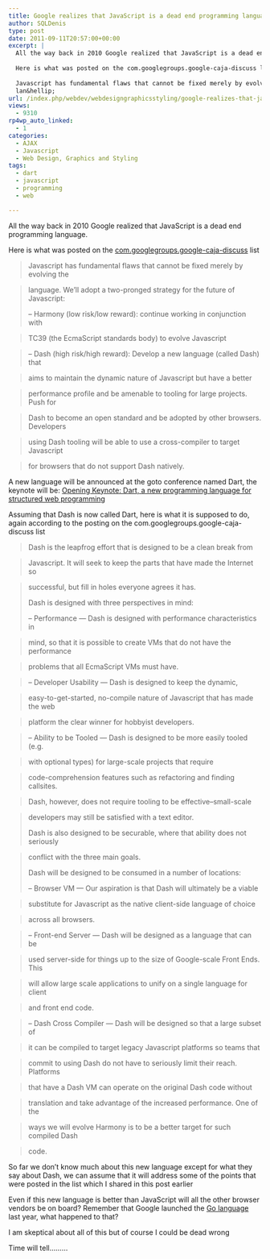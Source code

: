 ```yaml
---
title: Google realizes that JavaScript is a dead end programming language, to be replaced by Dart a new language
author: SQLDenis
type: post
date: 2011-09-11T20:57:00+00:00
excerpt: |
  All the way back in 2010 Google realized that JavaScript is a dead end programming language.
  
  Here is what was posted on the com.googlegroups.google-caja-discuss list
  
  Javascript has fundamental flaws that cannot be fixed merely by evolving the
  lan&hellip;
url: /index.php/webdev/webdesigngraphicsstyling/google-realizes-that-javascript-is/
views:
  - 9310
rp4wp_auto_linked:
  - 1
categories:
  - AJAX
  - Javascript
  - Web Design, Graphics and Styling
tags:
  - dart
  - javascript
  - programming
  - web

---
```

All the way back in 2010 Google realized that JavaScript is a dead end programming language.

Here is what was posted on the [com.googlegroups.google-caja-discuss][1] list

> Javascript has fundamental flaws that cannot be fixed merely by evolving the
  
> language. We&#8217;ll adopt a two-pronged strategy for the future of Javascript:
> 
> &#8211; Harmony (low risk/low reward): continue working in conjunction with
     
> TC39 (the EcmaScript standards body) to evolve Javascript
     
> &#8211; Dash (high risk/high reward): Develop a new language (called Dash) that
     
> aims to maintain the dynamic nature of Javascript but have a better
     
> performance profile and be amenable to tooling for large projects. Push for
     
> Dash to become an open standard and be adopted by other browsers. Developers
     
> using Dash tooling will be able to use a cross-compiler to target Javascript
     
> for browsers that do not support Dash natively.

A new language will be announced at the goto conference named Dart, the keynote will be: [Opening Keynote: Dart, a new programming language for structured web programming][2]

Assuming that Dash is now called Dart, here is what it is supposed to do, again according to the posting on the com.googlegroups.google-caja-discuss list

> Dash is the leapfrog effort that is designed to be a clean break from
  
> Javascript. It will seek to keep the parts that have made the Internet so
  
> successful, but fill in holes everyone agrees it has.
> 
> Dash is designed with three perspectives in mind:
> 
> &#8211; Performance &#8212; Dash is designed with performance characteristics in
     
> mind, so that it is possible to create VMs that do not have the performance
     
> problems that all EcmaScript VMs must have.
     
> &#8211; Developer Usability &#8212; Dash is designed to keep the dynamic,
     
> easy-to-get-started, no-compile nature of Javascript that has made the web
     
> platform the clear winner for hobbyist developers.
     
> &#8211; Ability to be Tooled &#8212; Dash is designed to be more easily tooled (e.g.
     
> with optional types) for large-scale projects that require
     
> code-comprehension features such as refactoring and finding callsites.
      
> Dash, however, does not require tooling to be effective&#8211;small-scale
     
> developers may still be satisfied with a text editor.
> 
> Dash is also designed to be securable, where that ability does not seriously
  
> conflict with the three main goals.
> 
> Dash will be designed to be consumed in a number of locations:
> 
> &#8211; Browser VM &#8212; Our aspiration is that Dash will ultimately be a viable
     
> substitute for Javascript as the native client-side language of choice
     
> across all browsers.
     
> &#8211; Front-end Server &#8212; Dash will be designed as a language that can be
     
> used server-side for things up to the size of Google-scale Front Ends. This
     
> will allow large scale applications to unify on a single language for client
     
> and front end code.
     
> &#8211; Dash Cross Compiler &#8212; Dash will be designed so that a large subset of
     
> it can be compiled to target legacy Javascript platforms so teams that
     
> commit to using Dash do not have to seriously limit their reach. Platforms
     
> that have a Dash VM can operate on the original Dash code without
     
> translation and take advantage of the increased performance. One of the
     
> ways we will evolve Harmony is to be a better target for such compiled Dash
     
> code.

So far we don&#8217;t know much about this new language except for what they say about Dash, we can assume that it will address some of the points that were posted in the list which I shared in this post earlier

Even if this new language is better than JavaScript will all the other browser vendors be on board? Remember that Google launched the [Go language][3] last year, what happened to that?

I am skeptical about all of this but of course I could be dead wrong

Time will tell&#8230;&#8230;&#8230;

 [1]: http://markmail.org/message/uro3jtoitlmq6x7t
 [2]: http://gotocon.com/aarhus-2011/presentation/Opening%20Keynote:%20Dart,%20a%20new%20programming%20language%20for%20structured%20web%20programming
 [3]: http://golang.org/